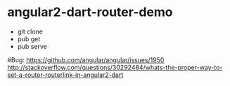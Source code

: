 # angular2-dart-router-demo
* git clone
* pub get
* pub serve

#Bug:
https://github.com/angular/angular/issues/1950
http://stackoverflow.com/questions/30292484/whats-the-proper-way-to-set-a-router-routerlink-in-angular2-dart
